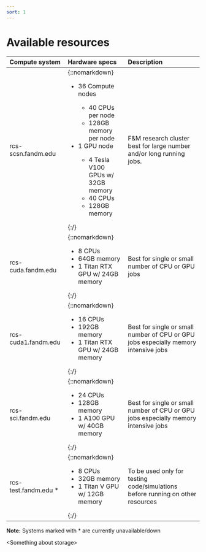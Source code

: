 ```yaml
---
sort: 1
---
```


# Available resources

| **Compute system**   | **Hardware specs**  | **Description**         |
|:---------------------|:------|:------------------------| 
| rcs-scsn.fandm.edu    | {::nomarkdown}<ul><li>36 Compute nodes</li><ul><li> 40 CPUs per node</li><li>128GB memory per node</ul><li>1 GPU node</li><ul><li>4 Tesla V100 GPUs w/ 32GB memory</li><li>40 CPUs</li><li>128GB memory</li></ul></ul>{:/} | F&M research cluster best for large number and/or long running jobs. |
| rcs-cuda.fandm.edu    | {::nomarkdown}<ul><li>8 CPUs</li><li>64GB memory</li><li> 1 Titan RTX GPU w/ 24GB memory</li></ul>{:/} | Best for single or small number of CPU or GPU jobs |
| rcs-cuda1.fandm.edu    | {::nomarkdown}<ul><li>16 CPUs</li><li>192GB memory</li><li> 1 Titan RTX GPU w/ 24GB memory</li></ul>{:/} | Best for single or small number of CPU or GPU jobs especially memory intensive jobs |
| rcs-sci.fandm.edu    | {::nomarkdown}<ul><li>24 CPUs</li><li>128GB memory</li><li> 1 A100 GPU w/ 40GB memory</li></ul>{:/} | Best for single or small number of CPU or GPU jobs especially memory intensive jobs |
| rcs-test.fandm.edu *   | {::nomarkdown}<ul><li>8 CPUs</li><li>32GB memory</li><li> 1 Titan V GPU w/ 12GB memory</li></ul>{:/}| To be used only for testing code/simulations before running on other resources |

**Note:** Systems marked with * are currently unavailable/down

\<Something about storage\>
